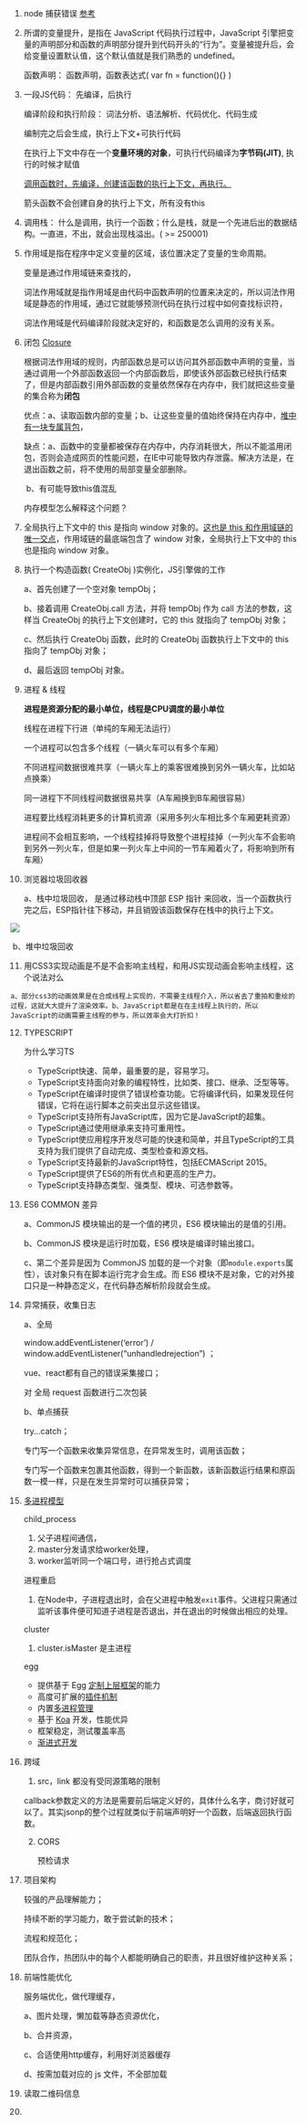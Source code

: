 1. node 捕获错误 [参考](https://juejin.im/post/6858910962339856397)

2. 所谓的变量提升，是指在 JavaScript 代码执行过程中，JavaScript 引擎把变量的声明部分和函数的声明部分提升到代码开头的“行为”。变量被提升后，会给变量设置默认值，这个默认值就是我们熟悉的 undefined。

   函数声明： 函数声明，函数表达式( var fn = function(){} )

3. 一段JS代码： 先编译，后执行

   编译阶段和执行阶段： 词法分析、语法解析、代码优化、代码生成

   编制完之后会生成，执行上下文+可执行代码

   在执行上下文中存在一个**变量环境的对象**，可执行代码编译为**字节码(JIT)**, 执行的时候才赋值

   <u>调用函数时，先编译，创建该函数的执行上下文，再执行。</u>

   箭头函数不会创建自身的执行上下文，所有没有this

4. 调用栈： 什么是调用，执行一个函数；什么是栈，就是一个先进后出的数据结构。一直进，不出，就会出现栈溢出。( >= 250001)

5. 作用域是指在程序中定义变量的区域，该位置决定了变量的生命周期。

   变量是通过作用域链来查找的，

   词法作用域就是指作用域是由代码中函数声明的位置来决定的，所以词法作用域是静态的作用域，通过它就能够预测代码在执行过程中如何查找标识符，

   词法作用域是代码编译阶段就决定好的，和函数是怎么调用的没有关系。

   

6. 闭包  <u>Closure</u>

   根据词法作用域的规则，内部函数总是可以访问其外部函数中声明的变量，当通过调用一个外部函数返回一个内部函数后，即使该外部函数已经执行结束了，但是内部函数引用外部函数的变量依然保存在内存中，我们就把这些变量的集合称为**闭包**

   优点：a、读取函数内部的变量；b、让这些变量的值始终保持在内存中，<u>堆中有一块专属背包</u>，

   缺点：a、函数中的变量都被保存在内存中，内存消耗很大，所以不能滥用闭包，否则会造成网页的性能问题，在IE中可能导致内存泄露。解决方法是，在退出函数之前，将不使用的局部变量全部删除。

   ​			b、有可能导致this值混乱

   内存模型怎么解释这个问题？

   

7. 全局执行上下文中的 this 是指向 window 对象的。<u>这也是 this 和作用域链的唯一交点</u>，作用域链的最底端包含了 window 对象，全局执行上下文中的 this 也是指向 window 对象。

8. 执行一个构造函数( CreateObj )实例化，JS引擎做的工作

   a、首先创建了一个空对象 tempObj；

   b、接着调用 CreateObj.call 方法，并将 tempObj 作为 call 方法的参数，这样当 CreateObj 的执行上下文创建时，它的 this 就指向了 tempObj 对象；

   c、然后执行 CreateObj 函数，此时的 CreateObj 函数执行上下文中的 this 指向了 tempObj 对象；

   d、最后返回 tempObj 对象。

9. 进程 & 线程

   **进程是资源分配的最小单位，线程是CPU调度的最小单位**

   线程在进程下行进（单纯的车厢无法运行）

   一个进程可以包含多个线程（一辆火车可以有多个车厢）

   不同进程间数据很难共享（一辆火车上的乘客很难换到另外一辆火车，比如站点换乘）

   同一进程下不同线程间数据很易共享（A车厢换到B车厢很容易）

   进程要比线程消耗更多的计算机资源（采用多列火车相比多个车厢更耗资源）

   进程间不会相互影响，一个线程挂掉将导致整个进程挂掉（一列火车不会影响到另外一列火车，但是如果一列火车上中间的一节车厢着火了，将影响到所有车厢）

   

10. 浏览器垃圾回收器

    a、栈中垃圾回收， 是通过移动栈中顶部 ESP 指针 来回收，当一个函数执行完之后，ESP指针往下移动，并且销毁该函数保存在栈中的执行上下文。

![](https://static001.geekbang.org/resource/image/b8/f3/b899cb27c0d92c31f9377db59939aaf3.jpg)

​		b、堆中垃圾回收

11.  用CSS3实现动画是不是不会影响主线程，和用JS实现动画会影响主线程，这个说法对么

    a、部分css3的动画效果是在合成线程上实现的，不需要主线程介入，所以省去了重拍和重绘的过程，这就大大提升了渲染效率。b、JavaScript都是在在主线程上执行的，所以JavaScript的动画需要主线程的参与，所以效率会大打折扣！
    
12. TYPESCRIPT

    为什么学习TS

    - TypeScript快速、简单，最重要的是，容易学习。
    - TypeScript支持面向对象的编程特性，比如类、接口、继承、泛型等等。
    - TypeScript在编译时提供了错误检查功能。它将编译代码，如果发现任何错误，它将在运行脚本之前突出显示这些错误。
    - TypeScript支持所有JavaScript库，因为它是JavaScript的超集。
    - TypeScript通过使用继承来支持可重用性。
    - TypeScript使应用程序开发尽可能的快速和简单，并且TypeScript的工具支持为我们提供了自动完成、类型检查和源文档。
    - TypeScript支持最新的JavaScript特性，包括ECMAScript 2015。
    - TypeScript提供了ES6的所有优点和更高的生产力。
    - TypeScript支持静态类型、强类型、模块、可选参数等。
    
13. ES6 COMMON 差异

    a、CommonJS 模块输出的是一个值的拷贝，ES6 模块输出的是值的引用。

    b、CommonJS 模块是运行时加载，ES6 模块是编译时输出接口。

    c、第二个差异是因为 CommonJS 加载的是一个对象（即`module.exports`属性），该对象只有在脚本运行完才会生成。而 ES6 模块不是对象，它的对外接口只是一种静态定义，在代码静态解析阶段就会生成。

14. 异常捕获，收集日志

    a、全局

    window.addEventListener(‘error’) / window.addEventListener(“unhandledrejection”) ；

    vue、react都有自己的错误采集接口；

    对 全局 request 函数进行二次包装

    b、单点捕获

    try…catch；

    专门写一个函数来收集异常信息，在异常发生时，调用该函数；

    专门写一个函数来包裹其他函数，得到一个新函数，该新函数运行结果和原函数一模一样，只是在发生异常时可以捕获异常；

15. [多进程模型](https://blog.csdn.net/hongchh/article/details/79898816)

    child_process

    1. 父子进程间通信，
    2.  master分发请求给worker处理，
    3. worker监听同一个端口号，进行抢占式调度

    进程重启

    1. 在Node中，子进程退出时，会在父进程中触发`exit`事件。父进程只需通过监听该事件便可知道子进程是否退出，并在退出的时候做出相应的处理。

    cluster

    1. cluster.isMaster 是主进程

       

    egg

    - 提供基于 Egg [定制上层框架](https://eggjs.org/zh-cn/advanced/framework.html)的能力
    - 高度可扩展的[插件机制](https://eggjs.org/zh-cn/basics/plugin.html)
    - 内置[多进程管理](https://eggjs.org/zh-cn/advanced/cluster-client.html)
    - 基于 [Koa](http://koajs.com/) 开发，性能优异
    - 框架稳定，测试覆盖率高
    - [渐进式开发](https://eggjs.org/zh-cn/tutorials/progressive.html)

    

16. 跨域

    1. src，link 都没有受同源策略的限制

    callback参数定义的方法是需要前后端定义好的，具体什么名字，商讨好就可以了。其实jsonp的整个过程就类似于前端声明好一个函数，后端返回执行函数。

    2. CORS

       预检请求

       

17. 项目架构

    较强的产品理解能力；

    持续不断的学习能力，敢于尝试新的技术；

    流程和规范化；

    团队合作，热团队中的每个人都能明确自己的职责，并且很好维护这种关系；



18. 前端性能优化

    服务端优化，做代理缓存，

    a、图片处理，懒加载等静态资源优化，

    b、合并资源，

    c、合适使用http缓存，利用好浏览器缓存

    d、按需加载对应的 js 文件，不全部加载

    

19. 读取二维码信息
20. 

